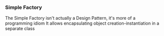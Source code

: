 ### Simple Factory

The Simple Factory isn't actually a Design Pattern, it's more of a programming idiom
It allows encapsulating object creation-instantiation in a separate class